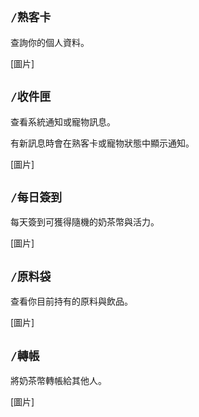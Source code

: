 ## `/熟客卡`
查詢你的個人資料。

[圖片]

## `/收件匣`
查看系統通知或寵物訊息。

有新訊息時會在熟客卡或寵物狀態中顯示通知。

[圖片]

## `/每日簽到`
每天簽到可獲得隨機的奶茶幣與活力。

[圖片]

## `/原料袋`
查看你目前持有的原料與飲品。

[圖片]

## `/轉帳`
將奶茶幣轉帳給其他人。

[圖片]